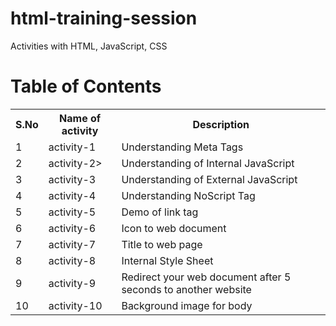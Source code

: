 # html-training-session
Activities with HTML, JavaScript, CSS

# Table of Contents

<table>
  <tr>
    <th>S.No</th>
    <th>Name of activity</th>
    <th>Description</th>
  </tr>
  <tr>
    <td>1</td>
    <td>activity-1</td>
    <td>Understanding Meta Tags</td>
  </tr>
  <tr>
    <td>2</td>
    <td>activity-2></td>
    <td>Understanding of Internal JavaScript</td>
  </tr>
  <tr>
    <td>3</td>
    <td>activity-3</td>
    <td>Understanding of External JavaScript</td>
  </tr>
  <tr>
    <td>4</td>
    <td>activity-4</td>
    <td>Understanding NoScript Tag</td>
  </tr>
  <tr>
    <td>5</td>
    <td>activity-5</td>
    <td>Demo of link tag</td>
  </tr>
  <tr>
    <td>6</td>
    <td>activity-6</td>
    <td>Icon to web document</td>
  </tr>
  <tr>
    <td>7</td>
    <td>activity-7</td>
    <td>Title to web page</td>
  </tr>
  <tr>
  <td>8</td>
    <td>activity-8</td>
    <td>Internal Style Sheet</td>
  </tr>
  <tr>
  <td>9</td>
    <td>activity-9</td>
    <td>Redirect your web document after 5 seconds to another website</td>
  </tr>
  <tr>
  <td>10</td>
    <td>activity-10</td>
    <td>Background image for body</td>
  </tr>
</table>
    
